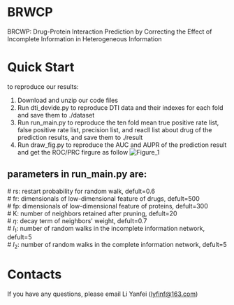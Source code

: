 # BRWCP
BRCWP: Drug-Protein Interaction Prediction by Correcting the Effect of Incomplete Information in Heterogeneous Information
# Quick Start
to reproduce our results:
1. Download and unzip our code files
2. Run dti_devide.py to reproduce DTI data and their indexes for each fold and save them to ./dataset
3. Run run_main.py to reproduce the ten fold mean true positive rate list, false positive rate list, precision list, and reacll list about drug of the prediction results, and save them to ./result  
4. Run draw_fig.py to reproduce the AUC and AUPR of the prediction result and get the ROC/PRC firgure as follow
![Figure_1](https://user-images.githubusercontent.com/103353319/191415081-b9a80df1-c622-4dcf-9178-b1ca35a9ff84.png)
## parameters in run_main.py are:
\# rs: restart probability for random walk, defult=0.6 \
\# fr: dimensionals of low-dimensional feature of drugs, defult=500 \
\# fp: dimensionals of low-dimensional feature of proteins, defult=300 \
\# K: number of neighbors retained after pruning, defult=20 \
\# $\eta$: decay term of neighbors' weight, defult=0.7 \
\# $l_1$: number of random walks in the incomplete information network, defult=5\
\# $l_2$: number of random walks in the complete information network, defult=5

# Contacts
If you have any questions, please email Li Yanfei (lyfinf@163.com)
